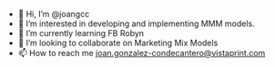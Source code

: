 - 👋 Hi, I’m @joangcc
- 👀 I’m interested in developing and implementing MMM models.
- 🌱 I’m currently learning FB Robyn
- 💞️ I’m looking to collaborate on Marketing Mix Models
- 📫 How to reach me joan.gonzalez-condecantero@vistaprint.com

<!---
joangcc/joangcc is a ✨ special ✨ repository because its `README.md` (this file) appears on your GitHub profile.
You can click the Preview link to take a look at your changes.
--->
